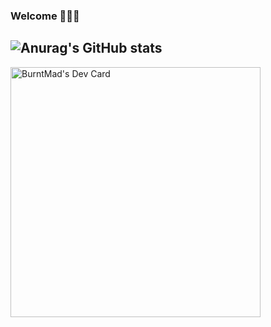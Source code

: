 ### Welcome 👋👋👋

![Anurag's GitHub stats](https://github-readme-stats.vercel.app/api?username=burntmad&show_icons=true&theme=transparent&title_color=FF3F33&text_color=FFFFFF&icon_color=4AF04C&border_color=1C37E7&ring_color=E7DE1C&bg_color=0A0C10)
---
<a href="https://app.daily.dev/DailyDevTips"><img src="https://github.com/BurntMad/BurntMad/blob/main/devcard.svg" width="400" alt="BurntMad's Dev Card"/></a>

